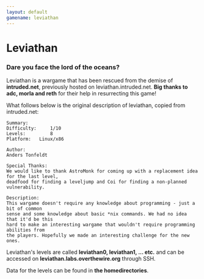 ```yaml
---
layout: default
gamename: leviathan
---
```

Leviathan
=========

### Dare you face the lord of the oceans?

Leviathan is a wargame that has been rescued from the demise of
**intruded.net**, previously hosted on leviathan.intruded.net. **Big
thanks to adc, morla and reth** for their help in resurrecting this
game!

What follows below is the original description of leviathan, copied from
intruded.net:

    Summary:
    Difficulty:     1/10
    Levels:         8
    Platform:   Linux/x86

    Author:
    Anders Tonfeldt

    Special Thanks:
    We would like to thank AstroMonk for coming up with a replacement idea for the last level,
    deadfood for finding a leveljump and Coi for finding a non-planned vulnerability.

    Description:
    This wargame doesn't require any knowledge about programming - just a bit of common
    sense and some knowledge about basic *nix commands. We had no idea that it'd be this
    hard to make an interesting wargame that wouldn't require programming abilities from 
    the players. Hopefully we made an interesting challenge for the new ones.

Leviathan's levels are called **leviathan0, leviathan1, ... etc.** and
can be accessed on **leviathan.labs.overthewire.org** through SSH.

Data for the levels can be found in **the homedirectories**.
